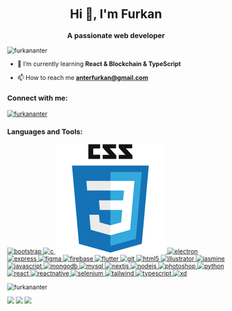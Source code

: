 <h1 align="center">Hi 👋, I'm Furkan</h1>
<h3 align="center">A passionate web developer</h3>

<p align="left"> <img src="https://komarev.com/ghpvc/?username=furkananter&label=Profile%20views&color=0eb437&style=flat" alt="furkananter" /> </p>

- 🌱 I’m currently learning **React & Blockchain & TypeScript**

- 📫 How to reach me **anterfurkan@gmail.com**

<h3 align="left">Connect with me:</h3>
<p align="left">
<a href="https://linkedin.com/in/furkananter" target="blank"><img align="center" src="https://img.shields.io/badge/linkedin-%230077B5.svg?style=for-the-badge&logo=linkedin" alt="furkananter"/></a>
</p>

<h3 align="left">Languages and Tools:</h3>
<p align="left"> 

<a href="https://getbootstrap.com" target="_blank" rel="noreferrer"> 
  <img src="https://img.shields.io/badge/bootstrap-%23563D7C.svg?style=for-the-badge&logo=bootstrap&logoColor=white" alt="bootstrap"/> 
</a> 

<a href="https://www.cprogramming.com/" target="_blank" rel="noreferrer"> 
  <img src="https://img.shields.io/badge/c-%2300599C.svg?style=for-the-badge&logo=c&logoColor=white" alt="c"/>
</a> 

<a href="https://www.w3schools.com/css/" target="_blank" rel="noreferrer">
  <img src="https://raw.githubusercontent.com/devicons/devicon/master/icons/css3/css3-original-wordmark.svg" alt="css3"/> 
</a>

<a href="https://www.electronjs.org" target="_blank" rel="noreferrer"> 
  <img src="https://img.shields.io/badge/Electron-191970?style=for-the-badge&logo=Electron&logoColor=white" alt="electron"/>
</a>

<a href="https://expressjs.com" target="_blank" rel="noreferrer"> 
  <img src="https://img.shields.io/badge/express.js-%23404d59.svg?style=for-the-badge&logo=express&logoColor=%2361DAFB" alt="express"/>
</a>

<a href="https://www.figma.com/" target="_blank" rel="noreferrer"> 
  <img src="https://img.shields.io/badge/figma-%23F24E1E.svg?style=for-the-badge&logo=figma&logoColor=white" alt="figma"/>
</a>

<a href="https://firebase.google.com/" target="_blank" rel="noreferrer"> 
  <img src="https://img.shields.io/badge/firebase-%23039BE5.svg?style=for-the-badge&logo=firebase" alt="firebase"/>
</a>

<a href="https://flutter.dev" target="_blank" rel="noreferrer"> 
  <img src="https://img.shields.io/badge/Flutter-%2302569B.svg?style=for-the-badge&logo=Flutter&logoColor=white" alt="flutter"/>
</a>

<a href="https://git-scm.com/" target="_blank" rel="noreferrer">
  <img src="https://img.shields.io/badge/git-%23F05033.svg?style=for-the-badge&logo=git&logoColor=white" alt="git"/>
</a>

<a href="https://www.w3.org/html/" target="_blank" rel="noreferrer">
  <img src="https://img.shields.io/badge/html5-%23E34F26.svg?style=for-the-badge&logo=html5&logoColor=white" alt="html5"/>
</a>

<a href="https://www.adobe.com/in/products/illustrator.html" target="_blank" rel="noreferrer">
  <img src="https://img.shields.io/badge/adobe%20illustrator-%23FF9A00.svg?style=for-the-badge&logo=adobe%20illustrator&logoColor=white" alt="illustrator"/>
</a>

<a href="https://jasmine.github.io/" target="_blank" rel="noreferrer">
  <img src="https://img.shields.io/badge/jasmine-%238A4182.svg?style=for-the-badge&logo=jasmine&logoColor=white" alt="jasmine"/>
</a>

<a href="https://developer.mozilla.org/en-US/docs/Web/JavaScript" target="_blank" rel="noreferrer">
  <img src="https://img.shields.io/badge/javascript-%23323330.svg?style=for-the-badge&logo=javascript&logoColor=%23F7DF1E" alt="javascript"/>
</a>

<a href="https://www.mongodb.com/" target="_blank" rel="noreferrer">
  <img src="https://img.shields.io/badge/MongoDB-%234ea94b.svg?style=for-the-badge&logo=mongodb&logoColor=white" alt="mongodb"/>
</a>

<a href="https://www.mysql.com/" target="_blank" rel="noreferrer">
  <img src="https://img.shields.io/badge/mysql-%2300f.svg?style=for-the-badge&logo=mysql&logoColor=white" alt="mysql"/>
</a>

<a href="https://nextjs.org/" target="_blank" rel="noreferrer">
  <img src="https://img.shields.io/badge/Next-black?style=for-the-badge&logo=next.js&logoColor=white" alt="nextjs"/>
</a>

<a href="https://nodejs.org" target="_blank" rel="noreferrer">
  <img src="https://img.shields.io/badge/node.js-6DA55F?style=for-the-badge&logo=node.js&logoColor=white" alt="nodejs"/>
</a>

<a href="https://www.photoshop.com/en" target="_blank" rel="noreferrer">
  <img src="https://img.shields.io/badge/adobe%20photoshop-%2331A8FF.svg?style=for-the-badge&logo=adobe%20photoshop&logoColor=white" alt="photoshop"/>
</a>

<a href="https://www.python.org" target="_blank" rel="noreferrer">
  <img src="https://img.shields.io/badge/python-3670A0?style=for-the-badge&logo=python&logoColor=ffdd54" alt="python"/>
</a>

<a href="https://reactjs.org/" target="_blank" rel="noreferrer">
  <img src="https://img.shields.io/badge/react-%2320232a.svg?style=for-the-badge&logo=react&logoColor=%2361DAFB" alt="react"/>
</a>

<a href="https://reactnative.dev/" target="_blank" rel="noreferrer">
  <img src="https://img.shields.io/badge/react_native-%2320232a.svg?style=for-the-badge&logo=react&logoColor=%2361DAFB" alt="reactnative"/>
</a>

<a href="https://www.selenium.dev" target="_blank" rel="noreferrer">
  <img src="https://img.shields.io/badge/-selenium-%43B02A?style=for-the-badge&logo=selenium&logoColor=white" alt="selenium"/>
</a>

<a href="https://tailwindcss.com/" target="_blank" rel="noreferrer">
  <img src="https://img.shields.io/badge/tailwindcss-%2338B2AC.svg?style=for-the-badge&logo=tailwind-css&logoColor=white" alt="tailwind"/>
</a>
  
<a href="https://www.typescriptlang.org/" target="_blank" rel="noreferrer">
  <img src="https://img.shields.io/badge/typescript-%23007ACC.svg?style=for-the-badge&logo=typescript&logoColor=white" alt="typescript"/>
</a>
  
<a href="https://www.adobe.com/products/xd.html" target="_blank" rel="noreferrer">
  <img src="https://img.shields.io/badge/Adobe%20XD-470137?style=for-the-badge&logo=Adobe%20XD&logoColor=#FF61F6" alt="xd"/>
</a>

</p>

<p>
  <img align="center" src="https://github-readme-stats.vercel.app/api/top-langs?username=furkananter&show_icons=true&locale=en&layout=compact" alt="furkananter" />
</p>

[![](https://img.shields.io/badge/Medium-12100E?style=for-the-badge&logo=medium&logoColor=white)](https://medium.com/@furkananter)
[![](https://img.shields.io/badge/linkedin-%230077B5.svg?style=for-the-badge&logo=linkedin)](https://www.linkedin.com/in/furkananter/)
[![](https://img.shields.io/badge/Spotify-1ED760?style=for-the-badge&logo=spotify&logoColor=white)](https://open.spotify.com/playlist/0e2BGit37WzpKQ3Q9ZmmjN?si=805d93d5bc8a4e6f)
